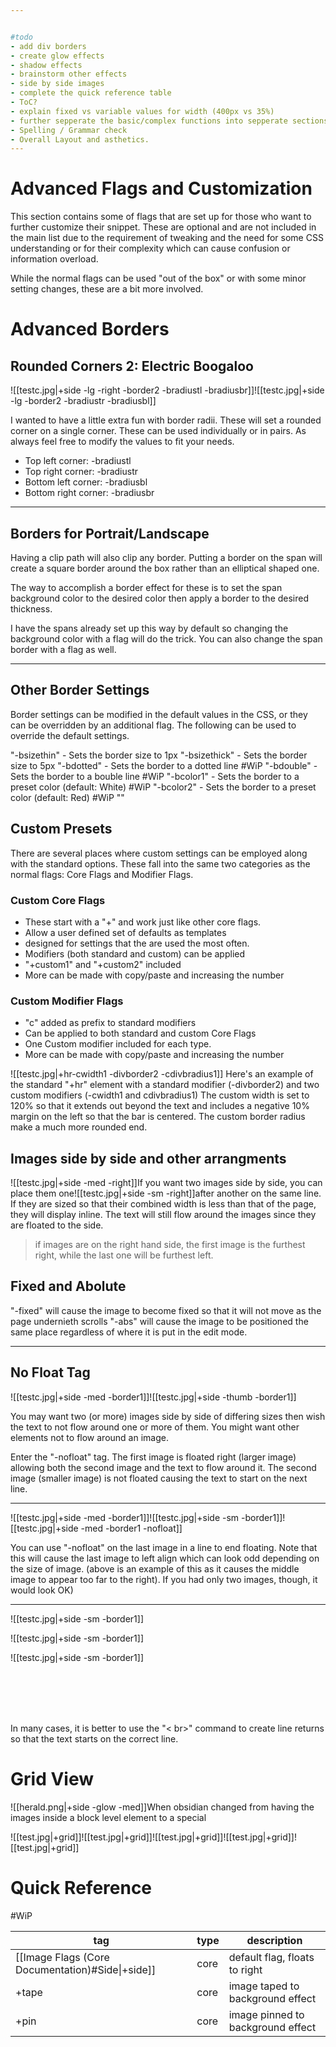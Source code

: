 ```yaml
---


#todo
- add div borders 
- create glow effects
- shadow effects
- brainstorm other effects
- side by side images
- complete the quick reference table
- ToC?
- explain fixed vs variable values for width (400px vs 35%) 
- further sepperate the basic/complex functions into sepperate sections for different user types. 
- Spelling / Grammar check
- Overall Layout and asthetics. 
---
```

# Advanced Flags and Customization
This section contains some of flags that are set up for those who want to further customize their snippet. These are optional and are not included in the main list due to the requirement of tweaking and the need for some CSS understanding or for their complexity which can cause confusion or information overload. 

While the normal flags can be used "out of the box" or with some minor setting changes, these are a bit more involved.  

# Advanced Borders
## Rounded Corners 2: Electric Boogaloo


![[testc.jpg|+side -lg -right -border2 -bradiustl -bradiusbr]]![[testc.jpg|+side -lg  -border2 -bradiustr -bradiusbl]]

I wanted to have a little extra fun with border radii. These will set a rounded corner on a single corner. These can be used individually or in pairs. As always feel free to modify the values to fit your needs.
- Top left corner: -bradiustl 
- Top right corner: -bradiustr
- Bottom left corner: -bradiusbl
- Bottom right corner: -bradiusbr

---
## Borders for Portrait/Landscape
Having a clip path will also clip any border. Putting a border on the span will create a square border around the box rather than an elliptical shaped one. 

The way to accomplish a border effect for these is to set the span background color to the desired color then apply a border to the desired thickness.

I have the spans already set up this way by default so changing the background color with a flag will do the trick. You can also change the span border with a flag as well. 

---
## Other Border Settings
Border settings can be modified in the default values in the CSS, or they can be overridden by an additional flag. The following can be used to override the default settings.

"-bsizethin" - Sets the border size to 1px
"-bsizethick" - Sets the border size to 5px
"-bdotted" - Sets the border to a dotted line #WiP 
"-bdouble" - Sets the border to a bouble line #WiP 
"-bcolor1" - Sets the border to a preset color (default: White) #WiP 
"-bcolor2" - Sets the border to a preset color (default: Red) #WiP 
""

## Custom Presets

There are several places where custom settings can be employed along with the standard options. These fall into the same two categories as the normal flags: Core Flags and Modifier Flags.

### Custom Core Flags
- These start with a "+" and work just like other core flags. 
- Allow a user defined set of defaults as templates
- designed for settings that the are used the most often.
- Modifiers (both standard and custom) can be applied
- "+custom1" and "+custom2" included
- More can be made with copy/paste and increasing the number

### Custom Modifier Flags
- "c" added as prefix to standard modifiers
- Can be applied to both standard and custom Core Flags
- One Custom modifier included for each type.
- More can be made with copy/paste and increasing the number

![[testc.jpg|+hr-cwidth1 -divborder2 -cdivbradius1]]
Here's an example of the standard "+hr" element with a standard modifier (-divborder2) and two custom modifiers (-cwidth1 and cdivbradius1) The custom width is set to 120% so that it extends out beyond the text and includes a negative 10% margin on the left so that the bar is centered. The custom border radius make a much more rounded end.


## Images side by side and other arrangments
![[testc.jpg|+side -med -right]]If you want two images side by side, you can place them one![[testc.jpg|+side -sm -right]]after another on the same line. If they are sized so that their combined width is less than that of the page, they will display inline. The text will still flow around the images since they are floated to the side. 
> if images are on the right hand side, the first image is the furthest right, while the last one will be furthest left. 

## Fixed and Abolute
"-fixed" will cause the image to become fixed so that it will not move as the page undernieth scrolls
"-abs" will cause the image to be positioned the same place regardless of where it is put in the edit mode. 

---

## No Float Tag

![[testc.jpg|+side -med -border1]]![[testc.jpg|+side -thumb -border1]]

You may want two (or more) images side by side of differing sizes then wish the text to not flow around one or more of them. You might want other elements not to flow around an image. 

Enter the "-nofloat"  tag. The first image is floated right (larger image) allowing both the second image and the text to flow around it.  The second image (smaller image) is not floated causing the text to start on the next line.  

---
![[testc.jpg|+side -med -border1]]![[testc.jpg|+side -sm -border1]]![[testc.jpg|+side -med -border1 -nofloat]]

You can use "-nofloat" on the last image in a line to end floating. Note that this will cause the last image to left align which can look odd depending on the size of image. (above is an example of this as it causes the middle image to appear too far to the right). If you had only two images, though, it would look OK) 

---

![[testc.jpg|+side -sm -border1]]

![[testc.jpg|+side -sm -border1]]

![[testc.jpg|+side -sm -border1]]

<br>
<br>
<br>
<br>

In many cases, it is better to use the "< br>" command to create line returns so that the text starts on the correct line. 





# Grid View
![[herald.png|+side -glow -med]]When obsidian changed from having the images inside a block level element to a special 


![[test.jpg|+grid]]![[test.jpg|+grid]]![[test.jpg|+grid]]![[test.jpg|+grid]]![[test.jpg|+grid]]



# Quick Reference

#WiP 

|tag|type|description|
|---|---|---|
|[[Image Flags (Core Documentation)#Side\|+side]]|core|default flag, floats to right|
|+tape|core|image taped to background effect|
|+pin|core|image pinned to background effect